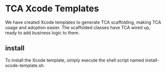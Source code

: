 # TCA Xcode Templates

We have created Xcode templates to generate TCA scaffolding, making TCA usage and adoption easier. The scaffolded classes have TCA wired up, ready to add business logic to them.
## install
To install the Xcode template, simply execute the shell script named install-xcode-template.sh.
